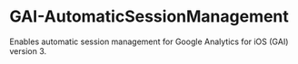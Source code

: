 GAI-AutomaticSessionManagement
==============================

Enables automatic session management for Google Analytics for iOS (GAI) version 3.
